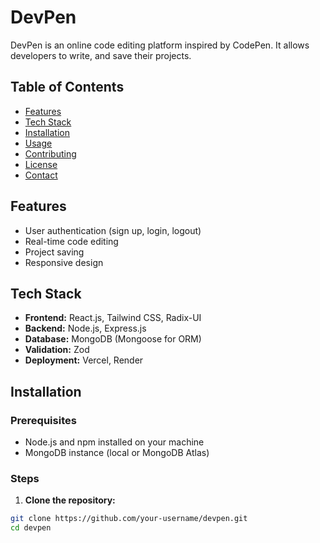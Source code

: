 # DevPen

DevPen is an online code editing platform inspired by CodePen. It allows developers to write, and save their projects.

## Table of Contents

- [Features](#features)
- [Tech Stack](#tech-stack)
- [Installation](#installation)
- [Usage](#usage)
- [Contributing](#contributing)
- [License](#license)
- [Contact](#contact)

## Features

- User authentication (sign up, login, logout)
- Real-time code editing
- Project saving
- Responsive design

## Tech Stack

- **Frontend:** React.js, Tailwind CSS, Radix-UI
- **Backend:** Node.js, Express.js
- **Database:** MongoDB (Mongoose for ORM)
- **Validation:** Zod
- **Deployment:** Vercel, Render

## Installation

### Prerequisites

- Node.js and npm installed on your machine
- MongoDB instance (local or MongoDB Atlas)

### Steps

1. **Clone the repository:**

```bash
git clone https://github.com/your-username/devpen.git
cd devpen
```
